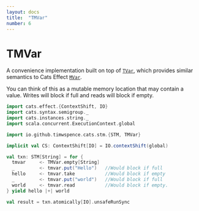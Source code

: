 ```yaml
---
layout: docs
title:  "TMVar"
number: 6
---
```


# TMVar

A convenience implementation built on top of [`TVar`](tmvar.html), which provides
similar semantics to Cats Effect [`MVar`](https://typelevel.org/cats-effect/concurrency/mvar.html).

You can think of this as a mutable memory location that may contain a value.
Writes will block if full and reads will block if empty.

```scala mdoc
import cats.effect.{ContextShift, IO}
import cats.syntax.semigroup._
import cats.instances.string._
import scala.concurrent.ExecutionContext.global

import io.github.timwspence.cats.stm.{STM, TMVar}

implicit val CS: ContextShift[IO] = IO.contextShift(global)

val txn: STM[String] = for {
  tmvar     <- TMVar.empty[String]
  _         <- tmvar.put("Hello")   //Would block if full
  hello     <- tmvar.take           //Would block if empty
  _         <- tmvar.put("world")   //Would block if full
  world     <- tmvar.read           //Would block if empty.
} yield hello |+| world

val result = txn.atomically[IO].unsafeRunSync
```
